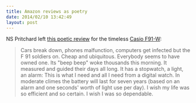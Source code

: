 ```yaml
---
title: Amazon reviews as poetry
date: 2014/02/10 13:42:49
layout: post
---
```


NS Pritchard left [this poetic review](http://www.amazon.co.uk/review/R2BO0OYSWPB15H/ref=cm_cr_pr_viewpnt#R2BO0OYSWPB15H) for the timeless [Casio F91-W](http://en.wikipedia.org/wiki/Casio_F-91W):

> Cars break down, phones malfunction, computers get infected but the F 91 soldiers on. Cheap and ubiquitous. Everybody seems to have owned one. Its "beep beep" woke thousands this morning. It measured and guided their days all long. It has a stopwatch, a light, an alarm: This is what I need and all I need from a digital watch. In moderate climes the battery will last for seven years (based on an alarm and one seconds' worth of light use per day). I wish my life was so efficient and so certain. I wish I was so dependable.
